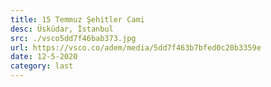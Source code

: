 ```yaml
---
title: 15 Temmuz Şehitler Cami
desc: Üsküdar, İstanbul
src: ./vsco5dd7f46bab373.jpg
url: https://vsco.co/adem/media/5dd7f463b7bfed0c20b3359e
date: 12-5-2020
category: last
---
```

